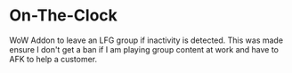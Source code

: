 # On-The-Clock
WoW Addon to leave an LFG group if inactivity is detected. This was made ensure I don't get a ban if I am playing group content at work and have to AFK to help a customer.
